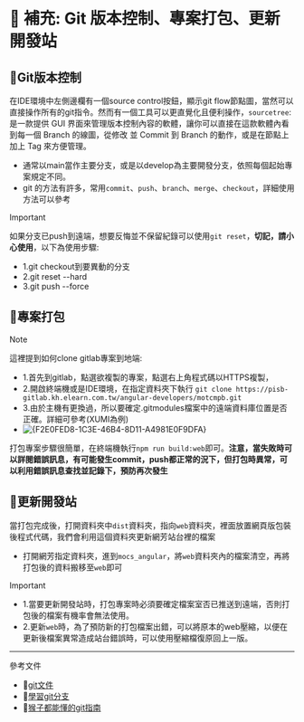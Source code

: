 # 📌 補充: Git 版本控制、專案打包、更新開發站

## 📌**Git版本控制**
在IDE環境中左側邊欄有一個source control按鈕，顯示git flow節點圖，當然可以直接操作所有的git指令。然而有一個工具可以更直覺化且便利操作，`sourcetree`: 是一款提供 GUI 界面來管理版本控制內容的軟體，讓你可以直接在這款軟體內看到每一個 Branch 的線圖，從修改 並 Commit 到 Branch 的動作，或是在節點上加上 Tag 來方便管理。

- 通常以main當作主要分支，或是以develop為主要開發分支，依照每個起始專案規定不同。
- git 的方法有許多，常用`commit`、`push`、`branch`、`merge`、`checkout`，詳細使用方法可以參考

>[!IMPORTANT]
>如果分支已push到遠端，想要反悔並不保留紀錄可以使用`git reset`，**切記，請小心使用**，以下為使用步驟:
>- 1.git checkout到要異動的分支
>- 2.git reset --hard <reflog-hash>
>- 3.git push --force

## 📌**專案打包**
>[!NOTE]
>這裡提到如何clone gitlab專案到地端:
>- 1.首先到gitlab，點選欲複製的專案，點選右上角程式碼以HTTPS複製，
>- 2.開啟終端機或是IDE環境，在指定資料夾下執行 `git clone https://pisb-gitlab.kh.elearn.com.tw/angular-developers/motcmpb.git`
>- 3.由於主機有更換過，所以要確定.gitmodules檔案中的遠端資料庫位置是否正確。詳細可參考(XUMI為例)
>- ![{F2E0FED8-1C3E-46B4-8D11-A4981E0F9DFA}](https://github.com/user-attachments/assets/1f8a83aa-1248-4169-93eb-c9671443d7df)

打包專案步驟很簡單，在終端機執行`npm run build:web`即可。**注意，當失敗時可以詳閱錯誤訊息，有可能發生commit，push都正常的況下，但打包時異常，可以利用錯誤訊息查找並記錄下，預防再次發生**

## 📌**更新開發站**
當打包完成後，打開資料夾中`dist`資料夾，指向`web`資料夾，裡面放置網頁版包裝後程式代碼，我們會利用這個資料夾更新網芳站台裡的檔案
- 打開網芳指定資料夾，進到`mocs_angular`，將`web`資料夾內的檔案清空，再將打包後的資料搬移至`web`即可

>[!IMPORTANT]
>- 1.當要更新開發站時，打包專案時必須要確定檔案室否已推送到遠端，否則打包後的檔案有機率會無法使用。
>- 2.更新`web`時，為了預防新的打包檔案出錯，可以將原本的web壓縮，以便在更新後檔案異常造成站台錯誤時，可以使用壓縮檔復原回上一版。

---
參考文件
- 📌[git文件](https://git-scm.com/book/zh-tw/v2/%E9%96%8B%E5%A7%8B-%E9%97%9C%E6%96%BC%E7%89%88%E6%9C%AC%E6%8E%A7%E5%88%B6)
- 📌[學習git分支](https://learngitbranching.js.org/?locale=zh_TW)
- 📌[猴子都能懂的git指南](https://nulab.com/zh-tw/learn/software-development/git-tutorial/)


